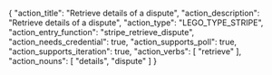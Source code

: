 {
"action_title": "Retrieve details of a dispute",
"action_description": "Retrieve details of a dispute",
"action_type": "LEGO_TYPE_STRIPE",
"action_entry_function": "stripe_retrieve_dispute",
"action_needs_credential": true,
"action_supports_poll": true,
"action_supports_iteration": true,
"action_verbs": [
"retrieve"
],
"action_nouns": [
"details",
"dispute"
]
}
